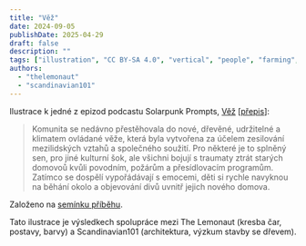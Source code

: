 ```yaml
---
title: "Věž"
date: 2024-09-05
publishDate: 2025-04-29
draft: false
description: ""
tags: ["illustration", "CC BY-SA 4.0", "vertical", "people", "farming", "solar", "transport", "city", "generations", "residential"]
authors:
  - "thelemonaut"
  - "scandinavian101"
---
```


Ilustrace k jedné z epizod podcastu Solarpunk Prompts, [Věž](https://podcast.tomasino.org/@SolarpunkPrompts/episodes/the-tower) [[přepis](https://wiki.tomasino.org/writing/Solarpunk-Prompts---The-Tower)]:

> Komunita se nedávno přestěhovala do nové, dřevěné, udržitelné a klimatem ovládané věže, která byla vytvořena za účelem zesilování mezilidských vztahů a společného soužití. Pro některé je to splněný sen, pro jiné kulturní šok, ale všichni bojují s traumaty ztrát starých domovoů kvůli povodním, požárům a přesídlovacím programům. Zatímco se dospělí vypořádávají s emocemi, děti si rychle navyknou na běhání okolo a objevování divů uvnitř jejich nového domova. 

Založeno na [semínku příběhu](cz/seeds/the-tower).

Tato ilustrace je výsledkech spolupráce mezi The Lemonaut (kresba čar, postavy, barvy) a Scandinavian101 (architektura, výzkum stavby se dřevem).